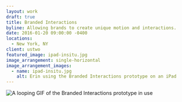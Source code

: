 ```yaml
---
layout: work
draft: true
title: Branded Interactions
byline: Allowing brands to create unique motion and interactions.
date: 2016-01-20 09:00:00 -0400
locations:
  - New York, NY
client: ustwo
featured_image: ipad-insitu.jpg
image_arrangement: single-horizontal
image_arrangement_images:
  - name: ipad-insitu.jpg
    alt: Erin using the Branded Interactions prototype on an iPad
---
```


<img data-src="{{ site.url }}/assets/work/branded-interactions/branded-interactions-demo.gif" alt="A looping GIF of the Branded Interactions prototype in use">
